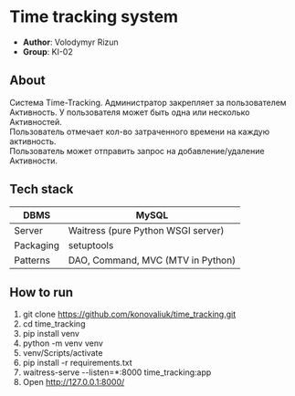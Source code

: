 # Time tracking system
- **Author**: Volodymyr Rizun     
- **Group**: KI-02    

## About
Система Time-Tracking. Администратор закрепляет за пользователем      
Активность. У пользователя может быть одна или несколько Активностей.       
Пользователь отмечает кол-во затраченного времени на каждую активность.       
Пользователь может отправить запрос на добавление/удаление Активности.       

## Tech stack
| DBMS      | MySQL                              |
|-----------|------------------------------------|
| Server    | Waitress (pure Python WSGI server) |
| Packaging | setuptools                         |
| Patterns  | DAO, Command, MVC (MTV in Python)  |    

## How to run
1. git clone https://github.com/konovaliuk/time_tracking.git 
2. cd time_tracking  
3. pip install venv  
4. python -m venv venv  
5. venv/Scripts/activate  
6. pip install -r requirements.txt  
7. waitress-serve --listen=*:8000 time_tracking:app   
8. Open http://127.0.0.1:8000/